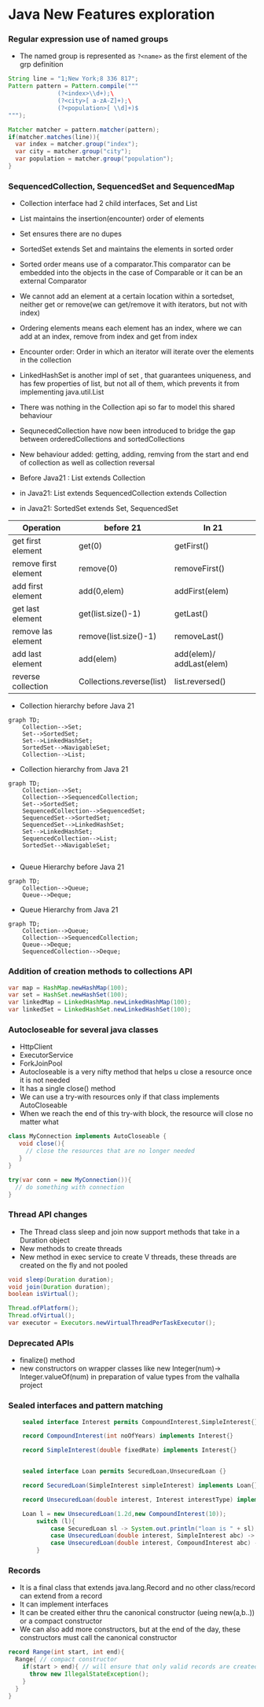 # Java New Features exploration

### Regular expression use of named groups
- The named group is represented as `?<name>` as the first element of the grp definition
```java
String line = "1;New York;8 336 817";
Pattern pattern = Pattern.compile("""
              (?<index>\\d+);\
              (?<city>[ a-zA-Z]+);\
              (?<population>[ \\d]+)$
""");

Matcher matcher = pattern.matcher(pattern);
if(matcher.matches(line)){
  var index = matcher.group("index");
  var city = matcher.group("city");
  var population = matcher.group("population");
}


```

### SequencedCollection, SequencedSet and SequencedMap
- Collection interface had 2 child interfaces, Set and List
- List maintains the insertion(encounter) order of elements
- Set ensures there are no dupes
- SortedSet extends Set and maintains the elements in sorted order
- Sorted order means use of a comparator.This comparator can be embedded into the objects in the case of Comparable or it can be an external Comparator
- We cannot add an element at a certain location within a sortedset, neither get or remove(we can get/remove it with iterators, but not with index)
- Ordering elements means each element has an index, where we can add at an index, remove from index and get from index
- Encounter order: Order in which an iterator will iterate over the elements in the collection
- LinkedHashSet is another impl of set , that guarantees uniqueness, and has few properties of list, but not all of them, which prevents it from implementing java.util.List
- There was nothing in the Collection api so far to model this shared behaviour
- SequnecedCollection have now been introduced to bridge the gap between orderedCollections and sortedCollections
- New behaviour added: getting, adding, remving from the start and end of collection as well as collection reversal

- Before Java21 : List extends Collection
- in Java21: List extends SequencedCollection extends Collection
- in Java21: SortedSet extends Set, SequencedSet


|  Operation | before 21 | In 21|
| ------------- | ------------- |---|
| get first element|get(0) |getFirst()|
| remove first element| remove(0)| removeFirst()|
|add first element| add(0,elem)| addFirst(elem)|
| get last element| get(list.size()-1) | getLast()|
| remove las element| remove(list.size()-1)| removeLast()|
| add last element| add(elem)| add(elem)/ addLast(elem)|
| reverse collection| Collections.reverse(list)| list.reversed()|


- Collection hierarchy before Java 21

```mermaid
graph TD;
    Collection-->Set;
    Set-->SortedSet;
    Set-->LinkedHashSet;
    SortedSet-->NavigableSet;
    Collection-->List;
```

- Collection hierarchy from Java 21
```mermaid
graph TD;
    Collection-->Set;
    Collection-->SequencedCollection;
    Set-->SortedSet;
    SequencedCollection-->SequencedSet;
    SequencedSet-->SortedSet;
    SequencedSet-->LinkedHashSet;
    Set-->LinkedHashSet;
    SequencedCollection-->List;
    SortedSet-->NavigableSet;
    
```

- Queue Hierarchy before Java 21
```mermaid
graph TD;
    Collection-->Queue;
    Queue-->Deque;
```

- Queue Hierarchy from Java 21
```mermaid
graph TD;
    Collection-->Queue;
    Collection-->SequencedCollection;
    Queue-->Deque;
    SequencedCollection-->Deque;
```  


### Addition of creation methods to collections API
```java
var map = HashMap.newHashMap(100);
var set = HashSet.newHashSet(100);
var linkedMap = LinkedHashMap.newLinkedHashMap(100);
var linkedSet = LinkedHashSet.newLinkedHashSet(100);
```

### Autocloseable for several java classes
- HttpClient
- ExecutorService
- ForkJoinPool
- Autocloseable is a very nifty method that helps u close a resource once it is not needed
- It has a single close() method
- We can use a try-with resources only if that class implements AutoCloseable
- When we reach the end of this try-with block, the resource will close no matter what
```java
class MyConnection implements AutoCloseable {
   void close(){
     // close the resources that are no longer needed
   }
}

try(var conn = new MyConnection()){
  // do something with connection
}
```

### Thread API changes
- The Thread class sleep and join now support methods that take in a Duration object
- New methods to create threads
- New method in exec service to create V threads, these threads are created on the fly and not pooled
```java
void sleep(Duration duration);
void join(Duration duration);
boolean isVirtual();

Thread.ofPlatform();
Thread.ofVirtual();
var executor = Executors.newVirtualThreadPerTaskExecutor();
```

### Deprecated APIs
- finalize() method
- new constructors on wrapper classes like new Integer(num)-> Integer.valueOf(num) in preparation of value types from the valhalla project

### Sealed interfaces and pattern matching
```java
    sealed interface Interest permits CompoundInterest,SimpleInterest{}

    record CompoundInterest(int noOfYears) implements Interest{}

    record SimpleInterest(double fixedRate) implements Interest{}


    sealed interface Loan permits SecuredLoan,UnsecuredLoan {}

    record SecuredLoan(SimpleInterest simpleInterest) implements Loan{}

    record UnsecuredLoan(double interest, Interest interestType) implements Loan{}

    Loan l = new UnsecuredLoan(1.2d,new CompoundInterest(10));
        switch (l){
            case SecuredLoan sl -> System.out.println("loan is " + sl);
            case UnsecuredLoan(double interest, SimpleInterest abc) -> System.out.println("loan interest is " + interest + " and simpl type is " + abc);
            case UnsecuredLoan(double interest, CompoundInterest abc) -> System.out.println("loan interest is " + interest + " and comp type is " + abc);
        }
```

### Records
- It is a final class that extends java.lang.Record and no other class/record can extend from a record
- It can implement interfaces
- It can be created either thru the canonical constructor (ueing new(a,b..)) or a compact constructor
- We can also add more constructors, but at the end of the day, these constructors must call the canonical constructor
```java
record Range(int start, int end){
  Range{ // compact constructor
    if(start > end){ // will ensure that only valid records are created 
      throw new IllegalStateException();
    }
  }
}


```
